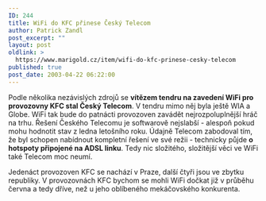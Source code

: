 ```yaml
---
ID: 244
title: WiFi do KFC přinese Český Telecom
author: Patrick Zandl
post_excerpt: ""
layout: post
oldlink: >
  https://www.marigold.cz/item/wifi-do-kfc-prinese-cesky-telecom
published: true
post_date: 2003-04-22 06:22:00
---
```

<p>
Podle několika nezávislých zdrojů se <STRONG>vítězem tendru na zavedení WiFi pro provozovny KFC stal Český Telecom</STRONG>. V tendru mimo něj byla ještě WIA a Globe. WiFi tak bude do patnácti provozoven zavádět nejrozpoluplnější hráč na trhu. Řešení Českého Telecomu je softwarově nejslabší - alespoň pokud mohu hodnotit stav z ledna letošního roku. Údajně Telecom zabodoval tím, že byl schopen nabídnout kompletní řešení ve své režii - technicky půjde <STRONG>o hotspoty připojené na ADSL linku</STRONG>. Tedy nic složitého, složitější věci ve WiFi také Telecom moc neumí. </p>

<p>
Jedenáct provozoven KFC se nachází v Praze, další čtyři jsou ve zbytku republiky. V provozovnách KFC bychom se mohli WiFi dočkat již v průběhu června a tedy dříve, než u jeho oblíbeného mekáčovského konkurenta. </p>
